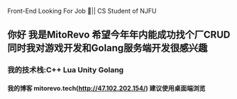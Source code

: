 Front-End Looking For Job 👔|| CS Student of NJFU
## 你好 我是MitoRevo 希望今年年内能成功找个厂CRUD 同时我对游戏开发和Golang服务端开发很感兴趣
### 我的技术栈:C++ Lua Unity Golang
#### 我的博客 mitorevo.tech(http://47.102.202.154/) 建议使用桌面端浏览

<!--
**NaraNocturne/NaraNocturne** is a ✨ _special_ ✨ repository because its `README.md` (this file) appears on your GitHub profile.

Here are some ideas to get you started:

- 🔭 I’m currently working on ...
- 🌱 I’m currently learning ...
- 👯 I’m looking to collaborate on ...
- 🤔 I’m looking for help with ...
- 💬 Ask me about ...
- 📫 How to reach me: ...
- 😄 Pronouns: ...
- ⚡ Fun fact: ...
-->
